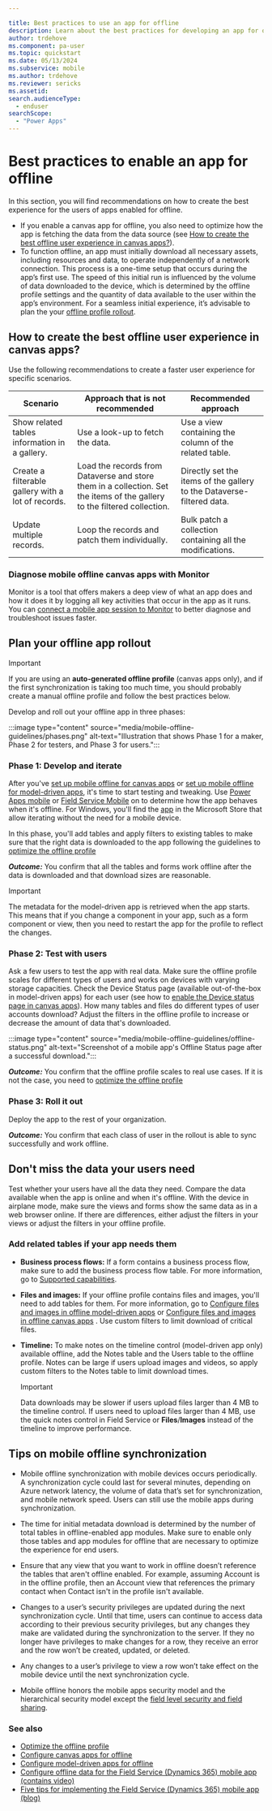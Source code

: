 ```yaml
---

title: Best practices to use an app for offline
description: Learn about the best practices for developing an app for offline use.
author: trdehove
ms.component: pa-user
ms.topic: quickstart
ms.date: 05/13/2024
ms.subservice: mobile
ms.author: trdehove
ms.reviewer: sericks
ms.assetid: 
search.audienceType: 
  - enduser
searchScope:
  - "Power Apps"
---
```


# Best practices to enable an app for offline
In this section, you will find recommendations on how to create the best experience for the users of apps enabled for offline. 
- If you enable a canvas app for offline, you also need to optimize how the app is fetching the data from the data source (see [How to create the best offline user experience in canvas apps?](/best-practices-offline.md#how-to-create-the-best-offline-user-experience-in-canvas-apps?)). 
- To function offline, an app must initially download all necessary assets, including resources and data, to operate independently of a network connection. This process is a one-time setup that occurs during the app’s first use. The speed of this initial run is influenced by the volume of data downloaded to the device, which is determined by the offline profile settings and the quantity of data available to the user within the app’s environment. For a seamless initial experience, it’s advisable to  plan the your [offline profile rollout](/best-practices-offline.md#plan-your-offline-app-rollout).    

## How to create the best offline user experience in canvas apps?

Use the following recommendations to create a faster user experience for specific scenarios. 

 |Scenario                      |  Approach that is not recommended                     |  Recommended approach               |
 |-------------------------------|----------------------------|--------------------------------|
 | Show related tables information in a gallery. | Use a look-up to fetch the data. | Use a view containing the column of the related table.|
 | Create a filterable gallery with a lot of records.  | Load the records from Dataverse and store them in a collection. Set the items of the gallery to the filtered collection.  | Directly set the items of the gallery to the Dataverse-filtered data. |
 | Update multiple records. | Loop the records and patch them individually. | Bulk patch a collection containing all the modifications. |

### Diagnose mobile offline canvas apps with Monitor

Monitor is a tool that offers makers a deep view of what an app does and how it does it by logging all key activities that occur in the app as it runs. You can [connect a mobile app session to Monitor](/power-apps/maker/monitor-canvasapps) to better diagnose and troubleshoot issues faster.

## Plan your offline app rollout

> [!IMPORTANT]
>If you are using an **auto-generated offline profile** (canvas apps only), and if the first synchronization is taking too much time, you should probably create a manual offline profile and follow the best practices below. 

Develop and roll out your offline app in three phases:

:::image type="content" source="media/mobile-offline-guidelines/phases.png" alt-text="Illustration that shows Phase 1 for a maker, Phase 2 for testers, and Phase 3 for users.":::

### Phase 1: Develop and iterate

After you've [set up mobile offline for canvas apps](canvas-mobile-offline-setup.md#create-a-mobile-offline-profile) or [set up mobile offline for model-driven apps](setup-mobile-offline.md#set-up-a-mobile-offline-profile), it's time to start testing and tweaking. Use [Power Apps mobile](run-powerapps-on-mobile.md) or [Field Service Mobile](/dynamics365/field-service/field-service-mobile-app-user-guide) on to determine how the app behaves when it's offline. For Windows, you'll find the [app](windows-app-install.md) in the Microsoft Store that allow iterating without the need for a mobile device.

In this phase, you'll add tables and apply filters to existing tables to make sure that the right data is downloaded to the app following the guidelines to [optimize the offline profile](mobile-offline-guideline.md)

***Outcome:*** You confirm that all the tables and forms work offline after the data is downloaded and that download sizes are reasonable. 

> [!IMPORTANT]
> The metadata for the model-driven app is retrieved when the app starts.  This means that if you change a component in your app, such as a form component or view, then you need to restart the app for the profile to reflect the changes.  

### Phase 2: Test with users

Ask a few users to test the app with real data. Make sure the offline profile scales for different types of users and works on devices with varying storage capacities. Check the Device Status page (available out-of-the-box in model-driven apps) for each user (see how to [enable the Device status page in canvas apps](canvas-mobile-offline-setup.md#create-an-offline-canvas-app)). How many tables and files do different types of user accounts download? Adjust the filters in the offline profile to increase or decrease the amount of data that's downloaded.

:::image type="content" source="media/mobile-offline-guidelines/offline-status.png" alt-text="Screenshot of a mobile app's Offline Status page after a successful download.":::

***Outcome:*** You confirm that the offline profile scales to real use cases. If it is not the case, you need to [optimize the offline profile](mobile-offline-guideline.md)

### Phase 3: Roll it out

Deploy the app to the rest of your organization.

***Outcome:*** You confirm that each class of user in the rollout is able to sync successfully and work offline. 

## Don't miss the data your users need

Test whether your users have all the data they need. Compare the data available when the app is online and when it's offline. With the device in airplane mode, make sure the views and forms show the same data as in a web browser online. If there are differences, either adjust the filters in your views or adjust the filters in your offline profile.

### Add related tables if your app needs them

- **Business process flows:** If a form contains a business process flow, make sure to add the business process flow table. For more information, go to [Supported capabilities](/dynamics365/mobile-app/mobile-offline-capabilities#supported-capabilities).

- **Files and images:** If your offline profile contains files and images, you'll need to add tables for them. For more information, go to [Configure files and images in offline model-driven apps](offline-file-images.md) or [Configure files and images in offline canvas apps](files-images-offline-canvas-apps.md) . Use custom filters to limit download of critical files.

- **Timeline:** To make notes on the timeline control (model-driven app only) available offline, add the Notes table and the Users table to the offline profile. Notes can be large if users upload images and videos, so apply custom filters to the Notes table to limit download times.

    > [!IMPORTANT]
    > Data downloads may be slower if users upload files larger than 4 MB to the timeline control. If users need to upload files larger than 4 MB, use the quick notes control in Field Service or **Files**/**Images** instead of the timeline to improve performance.

## Tips on mobile offline synchronization
  
- Mobile offline synchronization with mobile devices occurs periodically. A synchronization cycle could last for several minutes, depending on Azure network latency, the volume of data that’s set for synchronization, and mobile network speed. Users can still use the mobile apps during synchronization.  
  
- The time for initial metadata download is determined by the number of total tables in offline-enabled app modules. Make sure to enable only those tables and app modules for offline that are necessary to optimize the experience for end users. 
  
- Ensure that any view that you want to work in offline doesn’t reference the tables that aren't offline enabled. For example, assuming Account is in the offline profile, then an Account view that references the primary contact when Contact isn't in the profile isn't available.

- Changes to a user’s security privileges are updated during the next synchronization cycle. Until that time, users can continue to access data according to their previous security privileges, but any changes they make are validated during the synchronization to the server. If they no longer have privileges to make changes for a row, they receive an error and the row won’t be created, updated, or deleted.

- Any changes to a user’s privilege to view a row won’t take effect on the mobile device until the next synchronization cycle.

- Mobile offline honors the mobile apps security model and the hierarchical security model except the [field level security and field sharing](/power-platform/admin/field-level-security).

### See also

- [Optimize the offline profile](mobile-offline-guidelines.md)
- [Configure canvas apps for offline](canvas-mobile-offline-overview.md)
- [Configure model-driven apps for offline](mobile-offline-overview.md)
- [Configure offline data for the Field Service (Dynamics 365) mobile app (contains video)](/dynamics365/field-service/mobile-power-app-system-offline)
- [Five tips for implementing the Field Service (Dynamics 365) mobile app (blog)](https://cloudblogs.microsoft.com/dynamics365/it/2021/04/21/5-tips-for-implementing-the-field-service-dynamics-365-mobile-app/)

